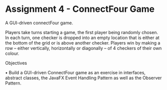 # Assignment 4 - ConnectFour Game

A GUI-driven connectFour game. 

Players take turns starting a game, the first player being randomly chosen. In each turn, one
checker is dropped into an empty location that is either at the bottom of the grid or is above another checker. Players win by 
making a row – either vertically, horizontally or diagonally – of 4 checkers of their own colour. 

Objectives

• Build a GUI-driven ConnectFour game as an exercise in interfaces, abstract classes, the JavaFX
  Event Handling Pattern as well as the Observer Pattern.
